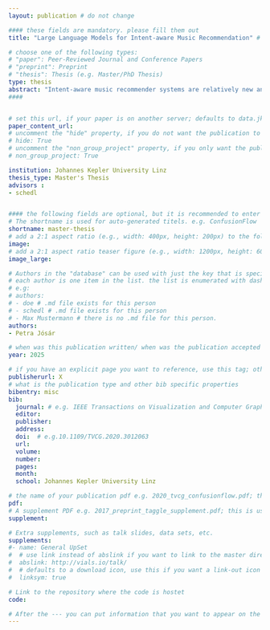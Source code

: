 ```yaml
---
layout: publication # do not change

#### these fields are mandatory. please fill them out
title: "Large Language Models for Intent-aware Music Recommendation" # title of your publication 

# choose one of the following types:
# "paper": Peer-Reviewed Journal and Conference Papers
# "preprint": Preprint
# "thesis": Thesis (e.g. Master/PhD Thesis)
type: thesis
abstract: "Intent-aware music recommender systems are relatively new and advanced approaches in personalized music recommendation. By the integration of the user’s current intent - their main aim for the consumption of the content - these recommender systems can provide more meaningful suggestions that improve user satisfaction. At the same time, Large Language Models (LLMs) appear in many applications nowadays, so it is no surprise that they can have a significant potential and can unlock new opportunities for recommender systems too. Thus, combining these two fields - namely LLMs and intent-aware music recommendation – offers opportunities to improve personalized music recommendations. This thesis investigates the potential of LLMs for intent-aware music recommendation by studying how listening intents can be included in LLM prompts to improve the relevance and intent-alignment of recommendations. 2 main research questions guide this work: (i) How does the inclusion of listening intent and user preferences in LLM prompts affect the relevance and intent-alignment of music recommendations? and (ii) What is the impact of different track–intent assignment strategies on recommendation quality of intent-aware music recommenders using LLMs? To address these questions, an LLM-based intent-aware music recommender framework is developed that combines the 2020 subset of the LFM-2b dataset, which includes user–track interactions, with the Spotify Million Playlist Dataset enriched with listening intent annotations for each playlist, based on which 5 distinct track-intent matching approaches are implemented to define listening intents on the track level too. 2 LLMs (Google’s Gemini 1.5 Flash and Mistral 7B Instruct v0.3) are evaluated against a Factorization Machine baseline capable of integrating contextual features such as the listening intent of the user. Recommendations are offline evaluated using fuzzy string matching between recommended songs and ground-truth user history tracks in 3 ways: (i) content relevance, where the recommended track has to match one of the tracks the user previously listened to, regardless of the listening intent, (ii) intent-aware relevance, where the listening intent also needs to match, and (iii) intent calibration, which measures distributional alignment between listening intents in the user’s history data and in the recommended songs. Standard accuracy-based and beyond-accuracy metrics such as precision, recall, F1 score, NDCG, MRR, coverage, artist diversity, and hit rate at 10 are also utilized to assess the recommended songs. The results show that including listening intents into LLM prompts improves recommendation quality and intent alignment relative to intent-agnostic prompting strategies, while the Factorization Machine model still provides a competitive baseline. However, several limitations emerge due to the restricted offline evaluation setting, the reliance on fuzzy string matching, and due to the vulnerability of track-intent matching approaches to the robustness of playlist-intent mappings. Additionally, the LLM-based intent-aware music recommender framework faces some scalability challenges, as the need to query an LLM for every user–intent pair introduces computational bottlenecks that can limit feasibility for large-scale deployment.Overall, this thesis provides insights into the integration of LLMs to the field of intentaware music recommendation, and highlights both their potential and their current limitations for large-scale, real-world deployment."
####


# set this url, if your paper is on another server; defaults to data.jku-vds-lab.at
paper_content_url: 
# uncomment the "hide" property, if you do not want the publication to be displayed on the website (usually you don't need this)
# hide: True
# uncomment the "non_group_project" property, if you only want the publication to be displayed on your personal page (i.e. publications where you contributed, but does not have anything to do with the Vis Group e.g. Master Thesis,...)
# non_group_project: True

institution: Johannes Kepler University Linz 
thesis_type: Master's Thesis
advisors : 
- schedl


#### the following fields are optional, but it is recommended to enter as much information as possible
# The shortname is used for auto-generated titels. e.g. ConfusionFlow
shortname: master-thesis
# add a 2:1 aspect ratio (e.g., width: 400px, height: 200px) to the folder /assets/images/papers/ e.g. 2020_tvcg_confusionflow.png
image: 
# add a 2:1 aspect ratio teaser figure (e.g., width: 1200px, height: 600px) to the folder /assets/images/papers/ e.g. 2020_tvcg_confusionflow_teaser.png
image_large: 

# Authors in the "database" can be used with just the key that is specified in the corresponding .md file (usually it is the lastname in lower case e.g. doe). Authors that do not have an individual page here should be stated with their full name (e.g. John Doe)
# each author is one item in the list. the list is enumerated with dashes ("-")
# e.g:
# authors:
# - doe # .md file exists for this person
# - schedl # .md file exists for this person
# - Max Mustermann # there is no .md file for this person.
authors:
- Petra Jósár

# when was this publication written/ when was the publication accepted (e.g. 2020)
year: 2025

# if you have an explicit page you want to reference, use this tag; otherwise it will be generated from your doi
publisherurl: X 
# what is the publication type and other bib specific properties
bibentry: misc
bib:
  journal: # e.g. IEEE Transactions on Visualization and Computer Graphics (to appear)
  editor: 
  publisher: 
  address: 
  doi: 	# e.g.10.1109/TVCG.2020.3012063
  url: 
  volume: 
  number: 
  pages: 
  month:
  school: Johannes Kepler University Linz 

# the name of your publication pdf e.g. 2020_tvcg_confusionflow.pdf; this is usually uploaded to the caleydo aws server
pdf: 
# A supplement PDF e.g. 2017_preprint_taggle_supplement.pdf; this is usually uploaded to the caleydo aws server
supplement: 

# Extra supplements, such as talk slides, data sets, etc.
supplements:
#- name: General UpSet
#  # use link instead of abslink if you want to link to the master directory
#  abslink: http://vials.io/talk/
#  # defaults to a download icon, use this if you want a link-out icon
#  linksym: true

# Link to the repository where the code is hostet
code:

# After the --- you can put information that you want to appear on the website using markdown formatting or HTML. A good example are acknowledgements, extra references, an erratum, etc.
---
```





